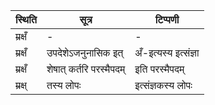 | स्थिति | सूत्र | टिप्पणी |
| ----- | ------- | ------ |
| म्रक्षँ | - | - |
| म्रक्षँ | उपदेशेऽजनुनासिक इत् | अँ-इत्यस्य इत्संज्ञा |
| म्रक्षँ | शेषात् कर्तरि परस्मैपदम् | इति परस्मैपदम् |
| म्रक्ष् | तस्य लोपः | इत्संज्ञकस्य लोपः |
